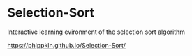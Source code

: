 # Selection-Sort
 Interactive learning evironment of the selection sort algorithm 

https://phlppkln.github.io/Selection-Sort/
